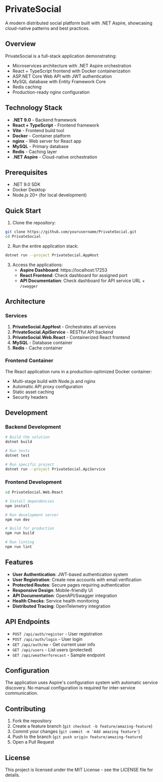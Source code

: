 # PrivateSocial

A modern distributed social platform built with .NET Aspire, showcasing cloud-native patterns and best practices.

## Overview

PrivateSocial is a full-stack application demonstrating:
- Microservices architecture with .NET Aspire orchestration
- React + TypeScript frontend with Docker containerization
- ASP.NET Core Web API with JWT authentication
- MySQL database with Entity Framework Core
- Redis caching
- Production-ready nginx configuration

## Technology Stack

- **.NET 9.0** - Backend framework
- **React + TypeScript** - Frontend framework
- **Vite** - Frontend build tool
- **Docker** - Container platform
- **nginx** - Web server for React app
- **MySQL** - Primary database
- **Redis** - Caching layer
- **.NET Aspire** - Cloud-native orchestration

## Prerequisites

- .NET 9.0 SDK
- Docker Desktop
- Node.js 20+ (for local development)

## Quick Start

1. Clone the repository:
```bash
git clone https://github.com/yourusername/PrivateSocial.git
cd PrivateSocial
```

2. Run the entire application stack:
```bash
dotnet run --project PrivateSocial.AppHost
```

3. Access the applications:
   - **Aspire Dashboard**: https://localhost:17253
   - **React Frontend**: Check dashboard for assigned port
   - **API Documentation**: Check dashboard for API service URL + `/swagger`

## Architecture

### Services

1. **PrivateSocial.AppHost** - Orchestrates all services
2. **PrivateSocial.ApiService** - RESTful API backend
3. **PrivateSocial.Web.React** - Containerized React frontend
4. **MySQL** - Database container
5. **Redis** - Cache container

### Frontend Container

The React application runs in a production-optimized Docker container:
- Multi-stage build with Node.js and nginx
- Automatic API proxy configuration
- Static asset caching
- Security headers

## Development

### Backend Development

```bash
# Build the solution
dotnet build

# Run tests
dotnet test

# Run specific project
dotnet run --project PrivateSocial.ApiService
```

### Frontend Development

```bash
cd PrivateSocial.Web.React

# Install dependencies
npm install

# Run development server
npm run dev

# Build for production
npm run build

# Run linting
npm run lint
```

## Features

- **User Authentication**: JWT-based authentication system
- **User Registration**: Create new accounts with email verification
- **Protected Routes**: Secure pages requiring authentication
- **Responsive Design**: Mobile-friendly UI
- **API Documentation**: OpenAPI/Swagger integration
- **Health Checks**: Service health monitoring
- **Distributed Tracing**: OpenTelemetry integration

## API Endpoints

- `POST /api/auth/register` - User registration
- `POST /api/auth/login` - User login
- `GET /api/auth/me` - Get current user info
- `GET /api/users` - List users (protected)
- `GET /api/weatherforecast` - Sample endpoint

## Configuration

The application uses Aspire's configuration system with automatic service discovery. No manual configuration is required for inter-service communication.

## Contributing

1. Fork the repository
2. Create a feature branch (`git checkout -b feature/amazing-feature`)
3. Commit your changes (`git commit -m 'Add amazing feature'`)
4. Push to the branch (`git push origin feature/amazing-feature`)
5. Open a Pull Request

## License

This project is licensed under the MIT License - see the LICENSE file for details.